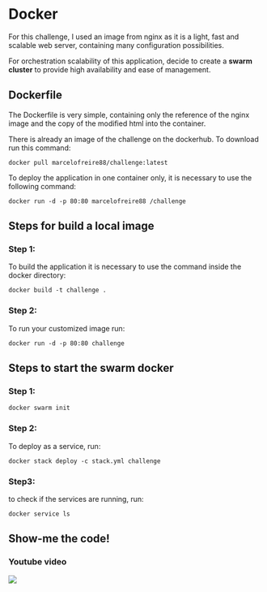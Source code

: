 # Docker

For this challenge, I used an image from nginx as it is a light, fast and scalable web server, containing many configuration possibilities.

For orchestration scalability of this application, decide to create a  **swarm cluster**  to provide high availability and ease of management.

## Dockerfile

The Dockerfile is very simple, containing only the reference of the nginx image and the copy of the modified html into the container.

There is already an image of the challenge on the dockerhub. 
To download run this command:
```
docker pull marcelofreire88/challenge:latest
```
To deploy the application in one container only, it is necessary to use the following command:
```
docker run -d -p 80:80 marcelofreire88 /challenge
```



## Steps for build a local image

### Step 1:
To build the application it is necessary to use the command inside the docker directory:
```
docker build -t challenge .
```
### Step 2: 
To run your customized image run:
```
docker run -d -p 80:80 challenge
```

## Steps to start the swarm docker
### Step 1:
```
docker swarm init
```

### Step 2:
To deploy as a service, run:
```
docker stack deploy -c stack.yml challenge
```

### Step3:
to check if the services are running, run:
```
docker service ls 
```

## Show-me the code!

### Youtube video

[![](http://img.youtube.com/vi/yO5Gpgm8-eo/0.jpg)](http://www.youtube.com/watch?v=yO5Gpgm8-eo "Docker application")
